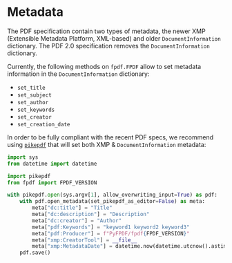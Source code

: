 # Metadata #

The PDF specification contain two types of metadata, the newer XMP
(Extensible Metadata Platform, XML-based) and older `DocumentInformation` dictionary.
The PDF 2.0 specification removes the `DocumentInformation` dictionary.

Currently, the following methods on `fpdf.FPDF` allow to set metadata information
in the `DocumentInformation` dictionary:

- `set_title`
- `set_subject`
- `set_author`
- `set_keywords`
- `set_creator`
- `set_creation_date`

In order to be fully compliant with the recent PDF specs,
we recommend using [`pikepdf`](https://github.com/pikepdf/pikepdf/) that will set both XMP & `DocumentInformation` metadata:

```python
import sys
from datetime import datetime

import pikepdf
from fpdf import FPDF_VERSION

with pikepdf.open(sys.argv[1], allow_overwriting_input=True) as pdf:
    with pdf.open_metadata(set_pikepdf_as_editor=False) as meta:
        meta["dc:title"] = "Title"
        meta["dc:description"] = "Description"
        meta["dc:creator"] = "Author"
        meta["pdf:Keywords"] = "keyword1 keyword2 keyword3"
        meta["pdf:Producer"] = f"PyFPDF/fpdf{FPDF_VERSION}"
        meta["xmp:CreatorTool"] = __file__
        meta["xmp:MetadataDate"] = datetime.now(datetime.utcnow().astimezone().tzinfo).isoformat()
    pdf.save()
```
